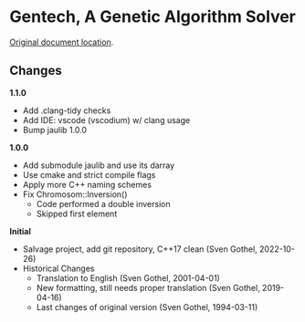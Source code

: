 # Gentech, A Genetic Algorithm Solver

[Original document location](https://jausoft.com/cgit/gentech.git/about/).

## Changes
**1.1.0**
* Add .clang-tidy checks
* Add IDE: vscode (vscodium) w/ clang usage
* Bump jaulib 1.0.0

**1.0.0**
* Add submodule jaulib and use its darray
* Use cmake and strict compile flags
* Apply more C++ naming schemes
* Fix Chromosom::Inversion() 
  * Code performed a double inversion
  * Skipped first element

**Initial**
* Salvage project, add git repository, C++17 clean (Sven Gothel, 2022-10-26)
* Historical Changes
  * Translation to English (Sven Gothel, 2001-04-01)
  * New formatting, still needs proper translation (Sven Gothel, 2019-04-16)
  * Last changes of original version (Sven Gothel, 1994-03-11)
